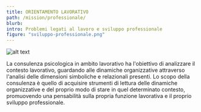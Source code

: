 ```yaml
---
title: ORIENTAMENTO LAVORATIVO
path: /mission/professionale/
blurb: 
intro: Problemi legati al lavoro e sviluppo professionale
figure: "sviluppo-professionale.png"
---
```

![alt text](lavoro.jpg)

La consulenza psicologica in ambito lavorativo ha l'obiettivo di analizzare il contesto lavorativo, guardando alle dinamiche organizzative attraverso l'analisi delle dimensioni simboliche e relazionali presenti.
Lo scopo della consulenza è quello di acquisire strumenti di lettura delle dinamiche organizzative e del proprio modo di stare in quel determinato contesto, promuovendo una pensabilità sulla propria funzione lavorativa e il proprio sviluppo professionale.
